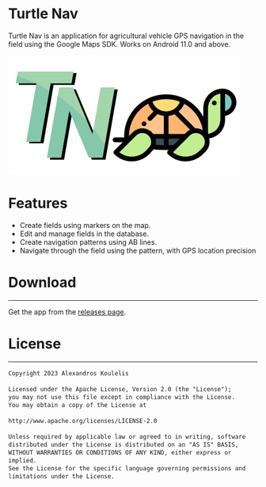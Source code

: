 # Turtle Nav
Turtle Nav is an application for agricultural vehicle GPS navigation in the field using the Google Maps SDK.
Works on Android 11.0 and above.

![Logo](https://github.com/AlexKoulel/Turtle-Nav/blob/main/app/src/main/res/drawable-hdpi/logosmaller.png)
# Features

- Create fields using markers on the map.
- Edit and manage fields in the database.
- Create navigation patterns using AB lines.
- Navigate through the field using the pattern, with GPS location precision  

# Download
------------------------------------------------
Get the app from the [releases page](https://github.com/AlexKoulel/Turtle-Nav/releases).  

# License
------------------------------------------------
    Copyright 2023 Alexandros Koulelis

    Licensed under the Apache License, Version 2.0 (the "License");
    you may not use this file except in compliance with the License.
    You may obtain a copy of the License at

    http://www.apache.org/licenses/LICENSE-2.0

    Unless required by applicable law or agreed to in writing, software
    distributed under the License is distributed on an "AS IS" BASIS,
    WITHOUT WARRANTIES OR CONDITIONS OF ANY KIND, either express or implied.
    See the License for the specific language governing permissions and
    limitations under the License.
